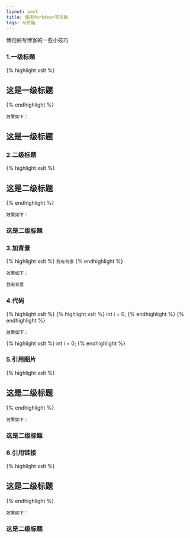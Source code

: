 ```yaml
---
layout: post
title: 使用Markdown写文章
tags: 杂货箱
---
```


博归纳写博客的一些小技巧

### 1.一级标题

{% highlight xslt %}
## 这是一级标题
{% endhighlight %}

`效果如下：`

## 这是一级标题

### 2.二级标题

{% highlight xslt %}
## 这是二级标题
{% endhighlight %}

`效果如下：`

### 这是二级标题

### 3.加背景

{% highlight xslt %}
`我有背景`
{% endhighlight %}

`效果如下：`

`我有背景`

### 4.代码

{% highlight xslt %}
{% highlight xslt %}
int i = 0;
{% endhighlight %}
{% endhighlight %}

`效果如下：`

{% highlight xslt %}
int i = 0;
{% endhighlight %}

### 5.引用图片

{% highlight xslt %}
## 这是二级标题
{% endhighlight %}

`效果如下：`

### 这是二级标题

### 6.引用链接

{% highlight xslt %}
## 这是二级标题
{% endhighlight %}

`效果如下：`

### 这是二级标题